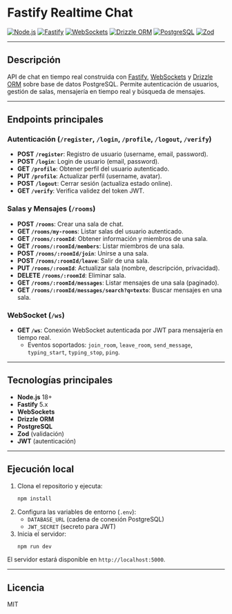# Fastify Realtime Chat

[![Node.js](https://img.shields.io/badge/Node.js-18.x-green?logo=node.js)](https://nodejs.org/)
[![Fastify](https://img.shields.io/badge/Fastify-5.x-blue?logo=fastify)](https://www.fastify.io/)
[![WebSockets](https://img.shields.io/badge/WebSockets-Enabled-brightgreen?logo=websocket)](https://developer.mozilla.org/docs/Web/API/WebSockets_API)
[![Drizzle ORM](https://img.shields.io/badge/Drizzle%20ORM-0.44.x-yellow?logo=drizzle)](https://orm.drizzle.team/)
[![PostgreSQL](https://img.shields.io/badge/PostgreSQL-15+-blue?logo=postgresql)](https://www.postgresql.org/)
[![Zod](https://img.shields.io/badge/Zod-4.x-purple?logo=zod)](https://zod.dev/)

---

## Descripción

API de chat en tiempo real construida con [Fastify](https://www.fastify.io/), [WebSockets](https://developer.mozilla.org/docs/Web/API/WebSockets_API) y [Drizzle ORM](https://orm.drizzle.team/) sobre base de datos PostgreSQL. Permite autenticación de usuarios, gestión de salas, mensajería en tiempo real y búsqueda de mensajes.

---

## Endpoints principales

### Autenticación (`/register`, `/login`, `/profile`, `/logout`, `/verify`)
- **POST `/register`**: Registro de usuario (username, email, password).
- **POST `/login`**: Login de usuario (email, password).
- **GET `/profile`**: Obtener perfil del usuario autenticado.
- **PUT `/profile`**: Actualizar perfil (username, avatar).
- **POST `/logout`**: Cerrar sesión (actualiza estado online).
- **GET `/verify`**: Verifica validez del token JWT.

### Salas y Mensajes (`/rooms`)
- **POST `/rooms`**: Crear una sala de chat.
- **GET `/rooms/my-rooms`**: Listar salas del usuario autenticado.
- **GET `/rooms/:roomId`**: Obtener información y miembros de una sala.
- **GET `/rooms/:roomId/members`**: Listar miembros de una sala.
- **POST `/rooms/:roomId/join`**: Unirse a una sala.
- **POST `/rooms/:roomId/leave`**: Salir de una sala.
- **PUT `/rooms/:roomId`**: Actualizar sala (nombre, descripción, privacidad).
- **DELETE `/rooms/:roomId`**: Eliminar sala.
- **GET `/rooms/:roomId/messages`**: Listar mensajes de una sala (paginado).
- **GET `/rooms/:roomId/messages/search?q=texto`**: Buscar mensajes en una sala.

### WebSocket (`/ws`)
- **GET `/ws`**: Conexión WebSocket autenticada por JWT para mensajería en tiempo real.
  - Eventos soportados: `join_room`, `leave_room`, `send_message`, `typing_start`, `typing_stop`, `ping`.

---

## Tecnologías principales
- **Node.js** 18+
- **Fastify** 5.x
- **WebSockets**
- **Drizzle ORM**
- **PostgreSQL**
- **Zod** (validación)
- **JWT** (autenticación)

---

## Ejecución local

1. Clona el repositorio y ejecuta:
   ```bash
   npm install
   ```
2. Configura las variables de entorno (`.env`):
   - `DATABASE_URL` (cadena de conexión PostgreSQL)
   - `JWT_SECRET` (secreto para JWT)
3. Inicia el servidor:
   ```bash
   npm run dev
   ```

El servidor estará disponible en `http://localhost:5000`.

---

## Licencia
MIT
